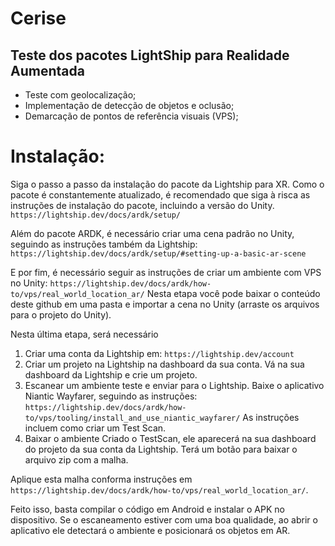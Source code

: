 # Cerise 
## Teste dos pacotes LightShip para Realidade Aumentada

- Teste com geolocalização;
- Implementação de detecção de objetos e oclusão;
- Demarcação de pontos de referência visuais (VPS);


# Instalação:
Siga o passo a passo da instalação do pacote da Lightship para XR. Como o pacote é constantemente atualizado, é recomendado que siga à risca as instruções de instalação do pacote, incluindo a versão do Unity.
```https://lightship.dev/docs/ardk/setup/```

Além do pacote ARDK, é necessário criar uma cena padrão no Unity, seguindo as instruções também da Lightship:
```https://lightship.dev/docs/ardk/setup/#setting-up-a-basic-ar-scene```

E por fim, é necessário seguir as instruções de criar um ambiente com VPS no Unity:
```https://lightship.dev/docs/ardk/how-to/vps/real_world_location_ar/```
Nesta etapa você pode baixar o conteúdo deste github em uma pasta e importar a cena no Unity (arraste os arquivos para o projeto do Unity).

Nesta última etapa, será necessário 
1) Criar uma conta da Lightship em:
   ```https://lightship.dev/account```
2) Criar um projeto na Lightship na dashboard da sua conta.
   Vá na sua dashboard da Lightship e crie um projeto.
3) Escanear um ambiente teste e enviar para o Lightship.
   Baixe o aplicativo Niantic Wayfarer, seguindo as instruções: ```https://lightship.dev/docs/ardk/how-to/vps/tooling/install_and_use_niantic_wayfarer/```
   As instruções incluem como criar um Test Scan.
4) Baixar o ambiente
   Criado o TestScan, ele aparecerá na sua dashboard do projeto da sua conta da Lightship. Terá um botão para baixar o arquivo zip com a malha.

Aplique esta malha conforma instruções em ```https://lightship.dev/docs/ardk/how-to/vps/real_world_location_ar/```. 

Feito isso, basta compilar o código em Android e instalar o APK no dispositivo. Se o escaneamento estiver com uma boa qualidade, ao abrir o aplicativo ele detectará o ambiente e posicionará os objetos em AR.
   
